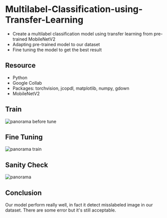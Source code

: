# Multilabel-Classification-using-Transfer-Learning
* Create a multilabel classification model using transfer learning from pre-trained MobileNetV2
* Adapting pre-trained model to our dataset
* Fine tuning the model to get the best result

## Resource
* Python
* Google Collab
* Packages: torchvision, jcopdl, matplotlib, numpy, gdown
* MobileNetV2
 
## Train
![panorama before tune](https://user-images.githubusercontent.com/96482347/155840519-5a1df8d1-5bd1-405f-8a39-db1c9ec45df4.png)

## Fine Tuning
![panorama train](https://user-images.githubusercontent.com/96482347/155840522-5b592c29-d8ed-4231-b4a9-68788e01d743.png)

## Sanity Check
![panorama](https://user-images.githubusercontent.com/96482347/155840527-e164bead-c2bf-4064-9eeb-193842dec61d.png)

## Conclusion
Our model perform really well, in fact it detect misslabeled image in our dataset.
There are some error but it's still acceptable.
